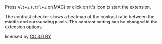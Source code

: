 Press `Alt`+`Z` (`Ctrl`+`Z` on MAC) or click on it's icon to start the extension.

The contrast checker shows a heatmap of the contrast ratio between the middle and surrounding pixels. The contrast setting can be changed in the extension options.

 licensed by [CC 3.0 BY](http://creativecommons.org/licenses/by/3.0/)